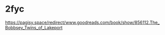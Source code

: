 # 2fyc
https://pagisy.space/redirect/www.goodreads.com/book/show/856112.The_Bobbsey_Twins_of_Lakeport

